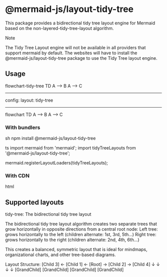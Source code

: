 # @mermaid-js/layout-tidy-tree

This package provides a bidirectional tidy tree layout engine for Mermaid based on the non-layered-tidy-tree-layout algorithm.

> [!NOTE]
> The Tidy Tree Layout engine will not be available in all providers that support mermaid by default.
> The websites will have to install the @mermaid-js/layout-tidy-tree package to use the Tidy Tree layout engine.

## Usage

flowchart-tidy-tree TD
A --> B
A --> C

---

config:
layout: tidy-tree

---

flowchart TD
A --> B
A --> C

### With bundlers

sh
npm install @mermaid-js/layout-tidy-tree

ts
import mermaid from 'mermaid';
import tidyTreeLayouts from '@mermaid-js/layout-tidy-tree';

mermaid.registerLayoutLoaders(tidyTreeLayouts);

### With CDN

html

<script type="module">
  import mermaid from 'https://cdn.jsdelivr.net/npm/mermaid@11/dist/mermaid.esm.min.mjs';
  import tidyTreeLayouts from 'https://cdn.jsdelivr.net/npm/@mermaid-js/layout-tidy-tree@0/dist/mermaid-layout-tidy-tree.esm.min.mjs';

  mermaid.registerLayoutLoaders(tidyTreeLayouts);
</script>

## Supported layouts

tidy-tree: The bidirectional tidy tree layout

The bidirectional tidy tree layout algorithm creates two separate trees that grow horizontally in opposite directions from a central root node:
Left tree: grows horizontally to the left (children alternate: 1st, 3rd, 5th...)
Right tree: grows horizontally to the right (children alternate: 2nd, 4th, 6th...)

This creates a balanced, symmetric layout that is ideal for mindmaps, organizational charts, and other tree-based diagrams.

Layout Structure:
[Child 3] ← [Child 1] ← [Root] → [Child 2] → [Child 4]
↓ ↓ ↓ ↓
[GrandChild] [GrandChild] [GrandChild] [GrandChild]
